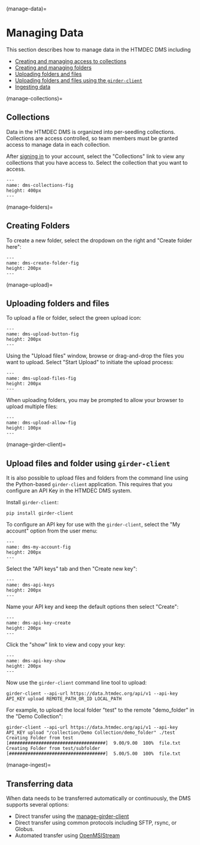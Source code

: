 (manage-data)=
# Managing Data

This section describes how to manage data in the HTMDEC DMS including
* [Creating and managing access to collections](manage-collections)
* [Creating and managing folders](manage-folders)
* [Uploading folders and files](manage-upload)
* [Uploading folders and files using the ```girder-client```](manage-girder-client)
* [Ingesting data](manage-ingest)

(manage-collections)=
## Collections

Data in the HTMDEC DMS is organized into per-seedling collections. Collections
are access controlled, so team members must be granted access to manage data in
each collection.

After [signing in](signing-in) to your account, select the "Collections" link to
view any collections that you have access to. Select the collection that you
want to access.

```{figure} images/imqcam-select-collection.png
---
name: dms-collections-fig
height: 400px
---
```

(manage-folders)=
## Creating Folders

To create a new folder, select the dropdown on the right and "Create folder
here":

```{figure} images/htmdec-create-folder.png
---
name: dms-create-folder-fig
height: 200px
---
```

(manage-upload)=
## Uploading folders and files

To upload a file or folder, select the green upload icon:

```{figure} images/htmdec-folder-upload-metadata.png
---
name: dms-upload-button-fig
height: 200px
---
```

Using the "Upload files" window, browse or drag-and-drop the files you want to
upload. Select "Start Upload" to initiate the upload process:

```{figure} images/htmdec-upload-files-folders.png
---
name: dms-upload-files-fig
height: 200px
---
```

When uploading folders, you may be prompted to allow your browser to upload
multiple files:

```{figure} images/htmdec-upload-allow.png
---
name: dms-upload-allow-fig
height: 100px
---
```



(manage-girder-client)=
## Upload files and folder using ```girder-client```

It is also possible to upload files and folders from the command line using the
Python-based ```girder-client``` application. This requires that you configure
an API Key in the HTMDEC DMS system.

Install ```girder-client```:

```
pip install girder-client
```


To configure an API key for use with the ```girder-client```, select the "My
account" option from the user menu:

```{figure} images/htmdec-my-account.png
---
name: dms-my-account-fig
height: 200px
---
```

Select the "API keys" tab and then "Create new key":

```{figure} images/htmdec-api-keys.png
---
name: dms-api-keys
height: 200px
---
```

Name your API key and keep the default options then select "Create":

```{figure} images/htmdec-api-key-create.png
---
name: dms-api-key-create
height: 200px
---
```

Click the "show" link to view and copy your key:

```{figure} images/htmdec-api-key-show.png
---
name: dms-api-key-show
height: 200px
---
```

Now use the ```girder-client``` command line tool to upload:

```
girder-client --api-url https://data.htmdec.org/api/v1 --api-key API_KEY upload REMOTE_PATH_OR_ID LOCAL_PATH
```

For example, to upload the local folder "test" to the remote "demo_folder" in the "Demo Collection":
```
girder-client --api-url https://data.htmdec.org/api/v1 --api-key API_KEY upload "/collection/Demo Collection/demo_folder" ./test
Creating Folder from test
[####################################]  9.00/9.00  100%  file.txt
Creating Folder from test/subfolder
[####################################]  5.00/5.00  100%  file.txt
```

(manage-ingest)=
## Transferring data


When data needs to be transferred automatically or continuously, the DMS supports
several options:
* Direct transfer using the [manage-girder-client](manage-girder-client)
* Direct transfer using common protocols including SFTP, rsync, or Globus.
* Automated transfer using [OpenMSIStream](openmsistream)
